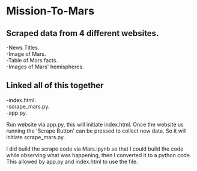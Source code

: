 # Mission-To-Mars

## Scraped data from 4 different websites.

-News Titles.   
-Image of Mars.    
-Table of Mars facts.     
-Images of Mars' hemispheres.     

## Linked all of this together

-index.html.    
-scrape_mars.py.    
-app.py.    


Run website via app.py, this will initiate index.html.  Once the website us running the 'Scrape Button' can be pressed to collect new data.  So it will initiate scrape_mars.py.   

I did build the scrape code via Mars.ipynb so that I could build the code while observing what was happening, then I converted it to a python code.  This allowed by  app.py and index.html to use the file.

